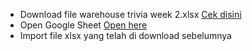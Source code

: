 - Download file warehouse trivia week 2.xlsx [Cek disini](https://github.com/Haeratunnisa/GCA/blob/main/September/Trivia%20Week%202/Develop%20No-Code%20Chat%20Apps%20with%20AppSheet/warehouse%20trivia%20week%202.xlsx)
- Open Google Sheet [Open here](https://docs.google.com/spreadsheets/u/1/?pli=1&tgif=d) 
- Import file xlsx yang telah di download sebelumnya

